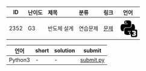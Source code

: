 | ID | 난이도 | 제목 | 분류 | 링크 | 언어 |
| -- | ---- | :-- | :-- | --- | --- |
| 2352 | G3 | 반도체 설계 | 연습문제 | [문제](https://www.acmicpc.net/problem/2352) | [![python3](/assets/python3.svg)](/solutions/%5BG3%5D2352%20반도체%20설계/submit.py)  |

| 언어 | short | solution | submit |
| --- | ----- | -------- | ------ |
| Python3 | - | - | [submit.py](submit.py) |
